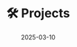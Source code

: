 ---
title: "🛠 Projects"
date: 2025-03-10
layout: "projects"
url: "/projects"
description: "Discover Antoine Poulin’s software projects, featuring web development, open-source contributions, and developer tooling."
---